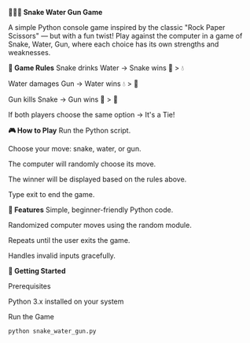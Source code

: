**🐍💧🔫 Snake Water Gun Game**

A simple Python console game inspired by the classic "Rock Paper Scissors" — but with a fun twist! 
Play against the computer in a game of Snake, Water, Gun, where each choice has its own strengths and weaknesses.

**📌 Game Rules**
Snake drinks Water → Snake wins 🐍 > 💧

Water damages Gun → Water wins 💧 > 🔫

Gun kills Snake → Gun wins 🔫 > 🐍

If both players choose the same option → It's a Tie!

**🎮 How to Play**
Run the Python script.

Choose your move: snake, water, or gun.

The computer will randomly choose its move.

The winner will be displayed based on the rules above.

Type exit to end the game.

**🧠 Features**
Simple, beginner-friendly Python code.

Randomized computer moves using the random module.

Repeats until the user exits the game.

Handles invalid inputs gracefully.

**🚀 Getting Started**

Prerequisites

Python 3.x installed on your system

Run the Game
```bash
python snake_water_gun.py
